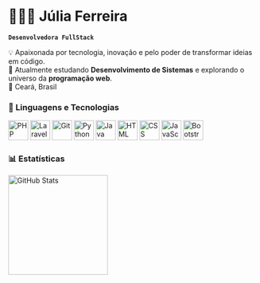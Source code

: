 # 👩🏻‍💻 Júlia Ferreira  

**`Desenvolvedora FullStack`**  

💡 Apaixonada por tecnologia, inovação e pelo poder de transformar ideias em código.  
🎯 Atualmente estudando **Desenvolvimento de Sistemas** e explorando o universo da **programação web**.  
📍 Ceará, Brasil  


### 🤖 Linguagens e Tecnologias

<p align="left">
  <img alt="PHP" title="PHP" width="40" src="https://cdn.jsdelivr.net/gh/devicons/devicon@latest/icons/php/php-original.svg" />
  <img alt="Laravel" title="Laravel" width="40" src="https://cdn.jsdelivr.net/gh/devicons/devicon@latest/icons/laravel/laravel-original.svg" />
  <img alt="Git" title="Git" width="40" src="https://cdn.jsdelivr.net/gh/devicons/devicon@latest/icons/git/git-original.svg" />
  <img alt="Python" title="Python" width="40" src="https://cdn.jsdelivr.net/gh/devicons/devicon@latest/icons/python/python-original.svg" />
  <img alt="Java" title="Java" width="40" src="https://cdn.jsdelivr.net/gh/devicons/devicon@latest/icons/java/java-original.svg" />
  <img alt="HTML" title="HTML" width="40" src="https://cdn.jsdelivr.net/gh/devicons/devicon@latest/icons/html5/html5-original.svg" />
  <img alt="CSS" title="CSS" width="40" src="https://cdn.jsdelivr.net/gh/devicons/devicon@latest/icons/css3/css3-original.svg" />
  <img alt="JavaScript" title="JavaScript" width="40" src="https://cdn.jsdelivr.net/gh/devicons/devicon@latest/icons/javascript/javascript-original.svg" />
  <img alt="Bootstrap" title="Bootstrap" width="40" src="https://cdn.jsdelivr.net/gh/devicons/devicon@latest/icons/bootstrap/bootstrap-original.svg" />
</p>


### 📊 Estatísticas

<p>
  <img 
    align="left" 
    alt="GitHub Stats" 
    height="200" 
    src="https://github-readme-stats.vercel.app/api/top-langs/?username=julialimaf&theme=tokyonight&layout=compact&custom_title=Tecnologias&langs_count=9" 
  />
</p>


